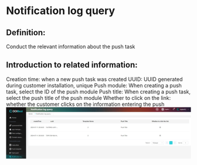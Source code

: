 # Notification log query

## Definition:

Conduct the relevant information about the push task

## Introduction to related information:
Creation time: when a new push task was created
UUID: UUID generated during customer installation, unique
Push module: When creating a push task, select the ID of the push module
Push title: When creating a push task, select the push title of the push module
Whether to click on the link: whether the customer clicks on the information entering the push
![img](tongzhirizhichaxun.assets\wps486.jpg)